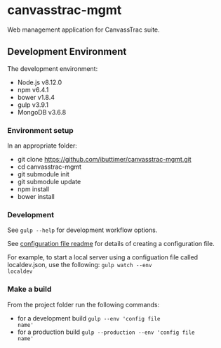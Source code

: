 # canvasstrac-mgmt
Web management application for CanvassTrac suite.

## Development Environment
The development environment:
* Node.js v8.12.0
* npm v6.4.1
* bower v1.8.4
* gulp v3.9.1
* MongoDB v3.6.8

### Environment setup
In an appropriate folder:
* git clone https://github.com/ibuttimer/canvasstrac-mgmt.git
* cd canvasstrac-mgmt
* git submodule init
* git submodule update
* npm install
* bower install

### Development
See <code>gulp --help</code> for development workflow options.

See [configuration file readme](config/readme.txt) for details of creating a configuration file.

For example, to start a local server using a configuation file called localdev.json, use the following:
  <code>gulp watch --env localdev</code>

### Make a build
From the project folder run the following commands:
* for a development build
<code>gulp --env 'config file name'</code>
* for a production build
<code>gulp --production --env 'config file name'</code>


